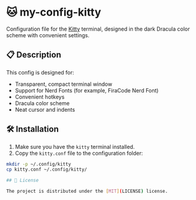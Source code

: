 # 🐱 my-config-kitty

Configuration file for the [Kitty](https://sw.kovidgoyal.net/kitty/) terminal, designed in the dark Dracula color scheme with convenient settings.

## 📋 Description

This config is designed for:

- Transparent, compact terminal window
- Support for Nerd Fonts (for example, FiraCode Nerd Font)
- Convenient hotkeys
- Dracula color scheme
- Neat cursor and indents

## 🛠 Installation

1. Make sure you have the `kitty` terminal installed.
2. Copy the `kitty.conf` file to the configuration folder:

```bash
mkdir -p ~/.config/kitty
cp kitty.conf ~/.config/kitty/

## 📄 License

The project is distributed under the [MIT](LICENSE) license.
